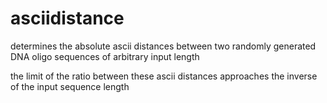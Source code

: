 # asciidistance

determines the absolute ascii distances between two randomly generated DNA oligo sequences of arbitrary input length

the limit of the ratio between these ascii distances approaches the inverse of the input sequence length
